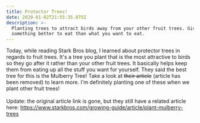 ```yaml
---
title: Protector Trees!
date: 2020-01-02T21:55:35.875Z
description: >-
  Planting trees to attract birds away from your other fruit trees. Give them
  something better to eat than what you want to eat.
---
```

Today, while reading Stark Bros blog, I learned about protector trees in regards to fruit trees. It's a tree you plant that is the most attractive to birds so they go after it rather than your other fruit trees. It basically helps keep them from eating up all the stuff you want for yourself. They said the best tree for this is the Mulberry Tree! Take a look at ~~their article~~ (article has been removed) to learn more. I'm definitely planting one of these when we plant other fruit trees!\
\
Update: the original article link is gone, but they still have a related article here: <https://www.starkbros.com/growing-guide/article/plant-mulberry-trees>
